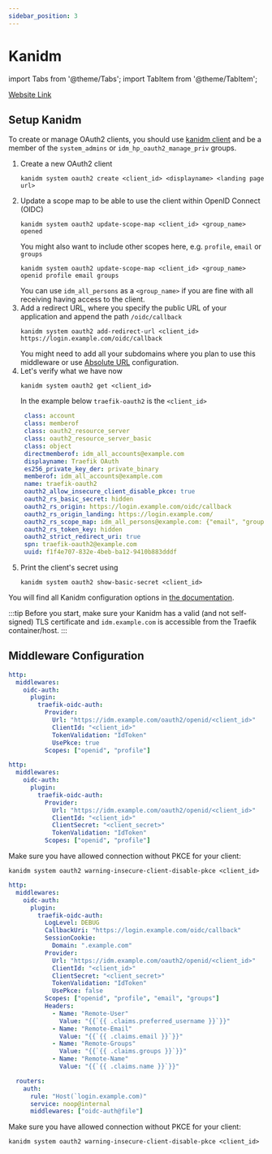 ```yaml
---
sidebar_position: 3
---
```


# Kanidm

import Tabs from '@theme/Tabs';
import TabItem from '@theme/TabItem';

[Website Link](https://github.com/kanidm/kanidm)

## Setup Kanidm

To create or manage OAuth2 clients, you should use [kanidm client](https://kanidm.github.io/kanidm/stable/client_tools.html) and be a member of the `system_admins` or `idm_hp_oauth2_manage_priv` groups.

1. Create a new OAuth2 client
   ```shell
   kanidm system oauth2 create <client_id> <displayname> <landing page url>
   ```
2. Update a scope map to be able to use the client within OpenID Connect (OIDC)
   ```shell
   kanidm system oauth2 update-scope-map <client_id> <group_name> opened
   ```
   You might also want to include other scopes here, e.g. `profile`, `email` or `groups`
   ```shell
   kanidm system oauth2 update-scope-map <client_id> <group_name> openid profile email groups
   ```
   You can use `idm_all_persons` as a `<group_name>` if you are fine with all receiving having access to the client.
3. Add a redirect URL, where you specify the public URL of your application and append the path `/oidc/callback`
   ```shell
   kanidm system oauth2 add-redirect-url <client_id> https://login.example.com/oidc/callback
   ```
   You might need to add all your subdomains where you plan to use this middleware or use [Absolute URL](../getting-started/callback-uri.md#absolute-url) configuration.
5. Let's verify what we have now
   ```shell
   kanidm system oauth2 get <client_id>
   ```
   In the example below `traefik-oauth2` is the `<client_id>`
   ```yaml
    class: account
    class: memberof
    class: oauth2_resource_server
    class: oauth2_resource_server_basic
    class: object
    directmemberof: idm_all_accounts@example.com
    displayname: Traefik OAuth
    es256_private_key_der: private_binary
    memberof: idm_all_accounts@example.com
    name: traefik-oauth2
    oauth2_allow_insecure_client_disable_pkce: true
    oauth2_rs_basic_secret: hidden
    oauth2_rs_origin: https://login.example.com/oidc/callback
    oauth2_rs_origin_landing: https://login.example.com/
    oauth2_rs_scope_map: idm_all_persons@example.com: {"email", "groups", "openid", "profile"}
    oauth2_rs_token_key: hidden
    oauth2_strict_redirect_uri: true
    spn: traefik-oauth2@example.com
    uuid: f1f4e707-832e-4beb-ba12-9410b883dddf
   ```
7. Print the client's secret using
   ```shell
   kanidm system oauth2 show-basic-secret <client_id>
   ```

You will find all Kanidm configuration options in [the documentation](https://kanidm.github.io/kanidm/stable/integrations/oauth2.html).

:::tip
Before you start, make sure your Kanidm has a valid (and not self-signed) TLS certificate and `idm.example.com` is accessible from the Traefik container/host.
:::

## Middleware Configuration

<Tabs groupId="type">
  <TabItem value="relative-secure" label="Relative URL with PKCE">
  
```yml
http:
  middlewares:
    oidc-auth:
      plugin:
        traefik-oidc-auth:
          Provider:
            Url: "https://idm.example.com/oauth2/openid/<client_id>"
            ClientId: "<client_id>"
            TokenValidation: "IdToken"
            UsePkce: true
          Scopes: ["openid", "profile"]
```

  </TabItem>
  <TabItem value="relative" label="Relative URL without PKCE">
  
```yml
http:
  middlewares:
    oidc-auth:
      plugin:
        traefik-oidc-auth:
          Provider:
            Url: "https://idm.example.com/oauth2/openid/<client_id>"
            ClientId: "<client_id>"
            ClientSecret: "<client_secret>"
            TokenValidation: "IdToken"
          Scopes: ["openid", "profile"]
```

Make sure you have allowed connection without PKCE for your client:
```shell
kanidm system oauth2 warning-insecure-client-disable-pkce <client_id>
```

  </TabItem>
  <TabItem value="absolute" label="Absolute URL without PKCE and Forward Auth headers">
  
```yml
http:
  middlewares:
    oidc-auth:
      plugin:
        traefik-oidc-auth:
          LogLevel: DEBUG
          CallbackUri: "https://login.example.com/oidc/callback"
          SessionCookie:
            Domain: ".example.com"
          Provider:
            Url: "https://idm.example.com/oauth2/openid/<client_id>"
            ClientId: "<client_id>"
            ClientSecret: "<client_secret>"
            TokenValidation: "IdToken"
            UsePkce: false
          Scopes: ["openid", "profile", "email", "groups"]
          Headers:
            - Name: "Remote-User"
              Value: "{{`{{ .claims.preferred_username }}`}}"
            - Name: "Remote-Email"
              Value: "{{`{{ .claims.email }}`}}"
            - Name: "Remote-Groups"
              Value: "{{`{{ .claims.groups }}`}}"
            - Name: "Remote-Name"
              Value: "{{`{{ .claims.name }}`}}"

  routers:
    auth:
      rule: "Host(`login.example.com)"
      service: noop@internal
      middlewares: ["oidc-auth@file"]
```

Make sure you have allowed connection without PKCE for your client:
```shell
kanidm system oauth2 warning-insecure-client-disable-pkce <client_id>
```

  </TabItem>
</Tabs>
